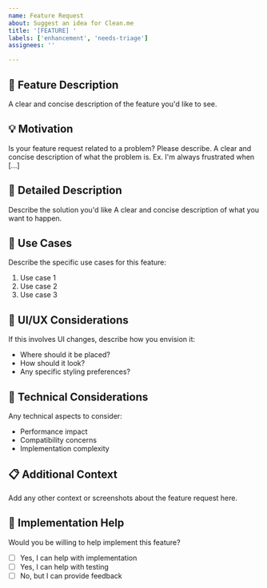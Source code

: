 ```yaml
---
name: Feature Request
about: Suggest an idea for Clean.me
title: '[FEATURE] '
labels: ['enhancement', 'needs-triage']
assignees: ''

---
```


## 🚀 Feature Description
A clear and concise description of the feature you'd like to see.

## 💡 Motivation
Is your feature request related to a problem? Please describe.
A clear and concise description of what the problem is. Ex. I'm always frustrated when [...]

## 📝 Detailed Description
Describe the solution you'd like
A clear and concise description of what you want to happen.

## 🎯 Use Cases
Describe the specific use cases for this feature:
1. Use case 1
2. Use case 2
3. Use case 3

## 🎨 UI/UX Considerations
If this involves UI changes, describe how you envision it:
- Where should it be placed?
- How should it look?
- Any specific styling preferences?

## 🔧 Technical Considerations
Any technical aspects to consider:
- Performance impact
- Compatibility concerns
- Implementation complexity

## 📋 Additional Context
Add any other context or screenshots about the feature request here.

## 🤝 Implementation Help
Would you be willing to help implement this feature?
- [ ] Yes, I can help with implementation
- [ ] Yes, I can help with testing
- [ ] No, but I can provide feedback
